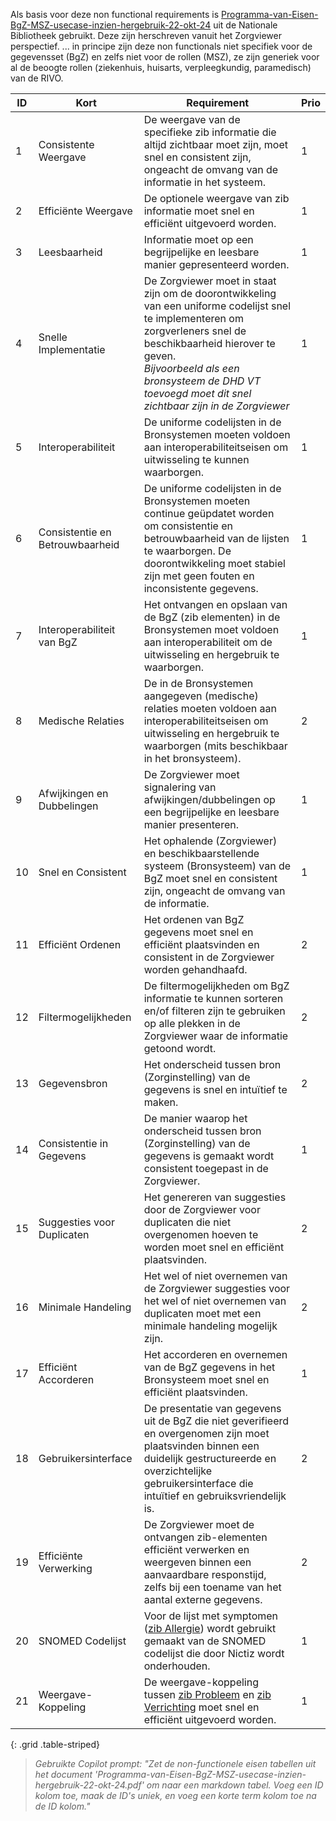 Als basis voor deze non functional requirements is [Programma-van-Eisen-BgZ-MSZ-usecase-inzien-hergebruik-22-okt-24](https://nationalebibliotheek.nictiz.nl/bibliotheek/bgz-msz/) uit de Nationale Bibliotheek gebruikt.
Deze zijn herschreven vanuit het Zorgviewer perspectief.
... in principe zijn deze non functionals niet specifiek voor de gegevensset (BgZ) en zelfs niet voor de rollen (MSZ), ze zijn generiek voor al de beoogte rollen (ziekenhuis, huisarts, verpleegkundig, paramedisch) van de RIVO.

| ID | Kort | Requirement | Prio |
| --- | --- | --- | --- |
| 1 | Consistente Weergave | De weergave van de specifieke zib informatie die altijd zichtbaar moet zijn, moet snel en consistent zijn, ongeacht de omvang van de informatie in het systeem. | 1 |
| 2 | Efficiënte Weergave | De optionele weergave van zib informatie moet snel en efficiënt uitgevoerd worden. | 1 |
| 3 | Leesbaarheid | Informatie moet op een begrijpelijke en leesbare manier gepresenteerd worden. | 1 |
| 4 | Snelle Implementatie | De Zorgviewer moet in staat zijn om de doorontwikkeling van een uniforme codelijst snel te implementeren om zorgverleners snel de beschikbaarheid hierover te geven.<br/>*Bijvoorbeeld als een bronsysteem de DHD VT toevoegd moet dit snel zichtbaar zijn in de Zorgviewer* | 1 |
| 5 | Interoperabiliteit | De uniforme codelijsten in de Bronsystemen moeten voldoen aan interoperabiliteitseisen om uitwisseling te kunnen waarborgen. | 1 |
| 6 | Consistentie en Betrouwbaarheid | De uniforme codelijsten in de Bronsystemen moeten continue geüpdatet worden om consistentie en betrouwbaarheid van de lijsten te waarborgen. De doorontwikkeling moet stabiel zijn met geen fouten en inconsistente gegevens. | 1 |
| 7 | Interoperabiliteit van BgZ | Het ontvangen en opslaan van de BgZ (zib elementen) in de Bronsystemen moet voldoen aan interoperabiliteit om de uitwisseling en hergebruik te waarborgen. | 1 |
| 8 | Medische Relaties | De in de Bronsystemen aangegeven (medische) relaties moeten voldoen aan interoperabiliteitseisen om uitwisseling en hergebruik te waarborgen (mits beschikbaar in het bronsysteem). | 2 |
| 9 | Afwijkingen en Dubbelingen | De Zorgviewer moet signalering van afwijkingen/dubbelingen op een begrijpelijke en leesbare manier presenteren. | 1 |
| 10 | Snel en Consistent | Het ophalende (Zorgviewer) en beschikbaarstellende systeem (Bronsysteem) van de BgZ moet snel en consistent zijn, ongeacht de omvang van de informatie. | 1 |
| 11 | Efficiënt Ordenen | Het ordenen van BgZ gegevens moet snel en efficiënt plaatsvinden en consistent in de Zorgviewer worden gehandhaafd. | 2 |
| 12 | Filtermogelijkheden | De filtermogelijkheden om BgZ informatie te kunnen sorteren en/of filteren zijn te gebruiken op alle plekken in de Zorgviewer waar de informatie getoond wordt. | 2 |
| 13 | Gegevensbron | Het onderscheid tussen bron (Zorginstelling) van de gegevens is snel en intuïtief te maken. | 2 |
| 14 | Consistentie in Gegevens | De manier waarop het onderscheid tussen bron (Zorginstelling) van de gegevens is gemaakt wordt consistent toegepast in de Zorgviewer. | 1 |
| 15 | Suggesties voor Duplicaten | Het genereren van suggesties door de Zorgviewer voor duplicaten die niet overgenomen hoeven te worden moet snel en efficiënt plaatsvinden. | 2 |
| 16 | Minimale Handeling | Het wel of niet overnemen van de Zorgviewer suggesties voor het wel of niet overnemen van duplicaten moet met een minimale handeling mogelijk zijn. | 2 |
| 17 | Efficiënt Accorderen | Het accorderen en overnemen van de BgZ gegevens in het Bronsysteem moet snel en efficiënt plaatsvinden. | 1 |
| 18 | Gebruikersinterface | De presentatie van gegevens uit de BgZ die niet geverifieerd en overgenomen zijn moet plaatsvinden binnen een duidelijk gestructureerde en overzichtelijke gebruikersinterface die intuïtief en gebruiksvriendelijk is. | 2 |
| 19 | Efficiënte Verwerking | De Zorgviewer moet de ontvangen zib-elementen efficiënt verwerken en weergeven binnen een aanvaardbare responstijd, zelfs bij een toename van het aantal externe gegevens. | 2 |
| 20 | SNOMED Codelijst | Voor de lijst met symptomen ([zib Allergie](StructureDefinition-AllergyIntolerance.html)) wordt gebruikt gemaakt van de SNOMED codelijst die door Nictiz wordt onderhouden. | 1 |
| 21 | Weergave-Koppeling | De weergave-koppeling tussen [zib Probleem](StructureDefinition-Condition.html) en [zib Verrichting](StructureDefinition-Procedure.html) moet snel en efficiënt uitgevoerd worden. | 1 |
{: .grid .table-striped}

> *Gebruikte Copilot prompt: "Zet de non-functionele eisen tabellen uit het document 'Programma-van-Eisen-BgZ-MSZ-usecase-inzien-hergebruik-22-okt-24.pdf' om naar een markdown tabel. Voeg een ID kolom toe, maak de ID's uniek, en voeg een korte term kolom toe na de ID kolom."*